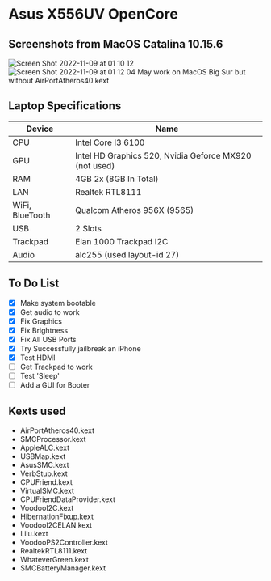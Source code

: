 # Asus X556UV OpenCore
## Screenshots from MacOS Catalina 10.15.6
![Screen Shot 2022-11-09 at 01 10 12](https://user-images.githubusercontent.com/78357560/200655523-36c3f191-75af-451a-b143-8f41165a3c59.png)
![Screen Shot 2022-11-09 at 01 12 04](https://user-images.githubusercontent.com/78357560/200655539-d4fc83b1-ff96-4ff0-87b4-9a14cb496e13.png)
May work on MacOS Big Sur but without AirPortAtheros40.kext
<br>

## Laptop Specifications <br>

| Device  | Name |
| ------------- | ------------- |
| CPU  | Intel Core I3 6100  |
| GPU  | Intel HD Graphics 520, Nvidia Geforce MX920 (not used)  |
| RAM  | 4GB 2x (8GB In Total) |
| LAN  | Realtek RTL8111 |
| WiFi, BlueTooth  | Qualcom Atheros 956X (9565) |
| USB  | 2 Slots |
| Trackpad  | Elan 1000 Trackpad I2C |
| Audio  | alc255 (used layout-id 27) |


## To Do List
 - [x] Make system bootable 
 - [x] Get audio to work
 - [x] Fix Graphics
 - [x] Fix Brightness
 - [x] Fix All USB Ports
 - [x] Try Successfully jailbreak an iPhone
 - [x] Test HDMI
 - [ ] Get Trackpad to work
 - [ ] Test 'Sleep'
 - [ ] Add a GUI for Booter

## Kexts used
- AirPortAtheros40.kext		
- SMCProcessor.kext
- AppleALC.kext			
- USBMap.kext
- AsusSMC.kext			
- VerbStub.kext
- CPUFriend.kext			
- VirtualSMC.kext
- CPUFriendDataProvider.kext	
- VoodooI2C.kext
- HibernationFixup.kext		
- VoodooI2CELAN.kext
- Lilu.kext			
- VoodooPS2Controller.kext
- RealtekRTL8111.kext		
- WhateverGreen.kext
- SMCBatteryManager.kext
